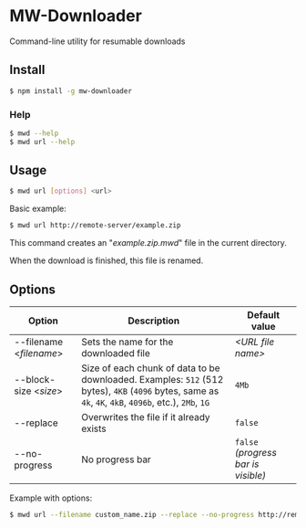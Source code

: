# MW-Downloader

Command-line utility for resumable downloads

## Install

```bash
$ npm install -g mw-downloader
```

### Help

```bash
$ mwd --help
$ mwd url --help
```

## Usage

```bash
$ mwd url [options] <url>
```

Basic example:

```bash
$ mwd url http://remote-server/example.zip
```

This command creates an "*example.zip.mwd*" file in the current directory.

When the download is finished, this file is renamed.

## Options

|Option|Description|Default value|
|------|-----------|-------------|
| --filename &lt;*filename*&gt; | Sets the name for the downloaded file | *&lt;URL file name&gt;* |
| --block-size &lt;*size*&gt; | Size of each chunk of data to be downloaded. Examples: `512` (512 bytes), `4KB` (`4096` bytes, same as `4k`, `4K`, `4kB`, `4096b`, etc.), `2Mb`, `1G` | `4Mb` |
| --replace | Overwrites the file if it already exists | `false` |
| --no-progress | No progress bar | `false` *(progress bar is visible)* |

Example with options:

```bash
$ mwd url --filename custom_name.zip --replace --no-progress http://remote-server/large_file.zip
```
